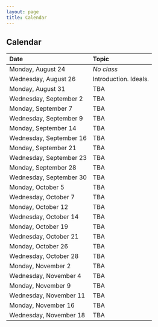 ```yaml
---
layout: page
title: Calendar
---
```


## Calendar

| Date | Topic |
| :--- | :--- |
| Monday, August 24 | _No class_ |
| Wednesday, August 26 | Introduction. Ideals. |
| Monday, August 31 | TBA |
| Wednesday, September 2 | TBA |
| Monday, September 7 | TBA |
| Wednesday, September 9 | TBA |
| Monday, September 14 | TBA |
| Wednesday, September 16 | TBA |
| Monday, September 21 | TBA |
| Wednesday, September 23 | TBA |
| Monday, September 28 | TBA |
| Wednesday, September 30 | TBA |
| Monday, October 5 | TBA |
| Wednesday, October 7 | TBA |
| Monday, October 12 | TBA |
| Wednesday, October 14 | TBA |
| Monday, October 19 | TBA |
| Wednesday, October 21 | TBA |
| Monday, October 26 | TBA |
| Wednesday, October 28 | TBA |
| Monday, November 2 | TBA |
| Wednesday, November 4 | TBA |
| Monday, November 9 | TBA |
| Wednesday, November 11 | TBA |
| Monday, November 16 | TBA |
| Wednesday, November 18 | TBA |

